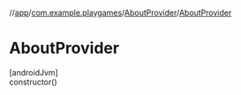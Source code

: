 //[app](../../../index.md)/[com.example.playgames](../index.md)/[AboutProvider](index.md)/[AboutProvider](-about-provider.md)

# AboutProvider

[androidJvm]\
constructor()
